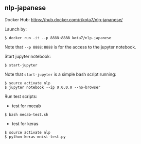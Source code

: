## nlp-japanese

Docker Hub: https://hub.docker.com/r/kota7/nlp-japanese/

Launch by:

```
$ docker run -it --p 8888:8888 kota7/nlp-japanese
```

Note that `--p 8888:8888` is for the access to the jupyter notebook.


Start jupyter notebook:

```
$ start-jupyter
```

Note that `start-jupyter` is a simple bash script running:
```
$ source activate nlp
$ jupyter notebook --ip 0.0.0.0 --no-browser
```


Run test scripts:

- test for mecab
```
$ bash mecab-test.sh
```

- test for keras
```
$ source activate nlp
$ python keras-mnist-test.py
```


